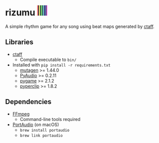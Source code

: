 # rizumu ![](img/icon_small.png)

A simple rhythm game for any song using beat maps generated by [ctaff](https://github.com/FriendlyAI/ctaff).

## Libraries
- [ctaff](https://github.com/FriendlyAI/ctaff)
   - Compile executable to `bin/`
- Installed with `pip install -r requirements.txt`
    - [mutagen](https://mutagen.readthedocs.io/en/latest/) >= 1.44.0
    - [PyAudio](https://people.csail.mit.edu/hubert/pyaudio/) >= 0.2.11
    - [pygame](https://www.pygame.org/) >= 2.1.2
    - [pyperclip](https://github.com/asweigart/pyperclip) >= 1.8.2

## Dependencies
- [FFmpeg](https://www.ffmpeg.org/)
    - Command-line tools required
- [PortAudio](http://www.portaudio.com/) (on macOS)
   - `brew install portaudio`
   - `brew link portaudio`